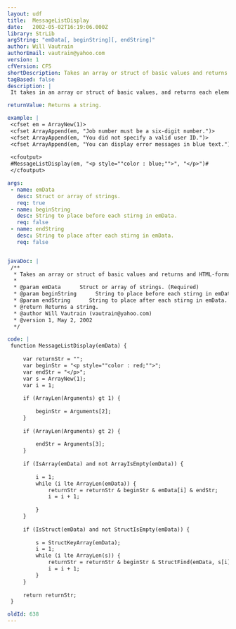 ```yaml
---
layout: udf
title:  MessageListDisplay
date:   2002-05-02T16:19:06.000Z
library: StrLib
argString: "emData[, beginString][, endString]"
author: Will Vautrain
authorEmail: vautrain@yahoo.com
version: 1
cfVersion: CF5
shortDescription: Takes an array or struct of basic values and returns and HTML-formatted string.
tagBased: false
description: |
 It takes in an array or struct of basic values, and returns each element with user-specified or default HTML tags wrapped around it. It is useful when accumulating error messages inside an array or struct during data validation and exception catching. Then you can just call MessageListDisplay when you're ready to display the output.

returnValue: Returns a string.

example: |
 <cfset em = ArrayNew(1)>
 <cfset ArrayAppend(em, "Job number must be a six-digit number.")>
 <cfset ArrayAppend(em, "You did not specify a valid user ID.")>
 <cfset ArrayAppend(em, "You can display error messages in blue text.")>
 
 <cfoutput>
 #MessageListDisplay(em, "<p style=""color : blue;"">", "</p>")#
 </cfoutput>

args:
 - name: emData
   desc: Struct or array of strings.
   req: true
 - name: beginString
   desc: String to place before each stirng in emData.
   req: false
 - name: endString
   desc: String to place after each stirng in emData.
   req: false


javaDoc: |
 /**
  * Takes an array or struct of basic values and returns and HTML-formatted string.
  * 
  * @param emData      Struct or array of strings. (Required)
  * @param beginString      String to place before each stirng in emData. (Optional)
  * @param endString      String to place after each stirng in emData. (Optional)
  * @return Returns a string. 
  * @author Will Vautrain (vautrain@yahoo.com) 
  * @version 1, May 2, 2002 
  */

code: |
 function MessageListDisplay(emData) {
     
     var returnStr = "";
     var beginStr = "<p style=""color : red;"">";
     var endStr = "</p>";
     var s = ArrayNew(1);
     var i = 1;
     
     if (ArrayLen(Arguments) gt 1) {
     
         beginStr = Arguments[2];    
     }
     
     if (ArrayLen(Arguments) gt 2) {
     
         endStr = Arguments[3];    
     }
     
     if (IsArray(emData) and not ArrayIsEmpty(emData)) {
 
         i = 1;
         while (i lte ArrayLen(emData)) {
             returnStr = returnStr & beginStr & emData[i] & endStr;
             i = i + 1;
             
         }
     } 
     
     if (IsStruct(emData) and not StructIsEmpty(emData)) {
 
         s = StructKeyArray(emData);
         i = 1;
         while (i lte ArrayLen(s)) {
             returnStr = returnStr & beginStr & StructFind(emData, s[i]) & endStr;
             i = i + 1;
         }
     }
     
     return returnStr;
 }

oldId: 638
---
```


